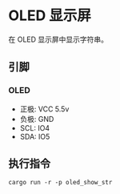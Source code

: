 # OLED 显示屏

在 OLED 显示屏中显示字符串。

## 引脚

### OLED

- 正极: VCC 5.5v
- 负极: GND
- SCL: IO4
- SDA: IO5

## 执行指令

```shell
cargo run -r -p oled_show_str
```
